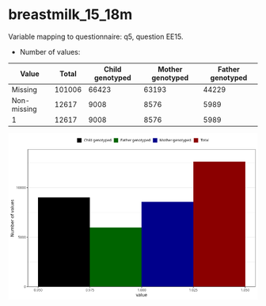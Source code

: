 # breastmilk_15_18m
Variable mapping to questionnaire: q5, question EE15.
- Number of values:

| Value | Total | Child genotyped | Mother genotyped | Father genotyped |
| ----- | ----- | --------------- | ---------------- | ---------------- |
| Missing | 101006 | 66423 | 63193 | 44229 |
| Non-missing | 12617 | 9008 | 8576 | 5989 |
| 1 | 12617 | 9008 | 8576 | 5989 |



![](breastmilk_15_18m_n.png)



